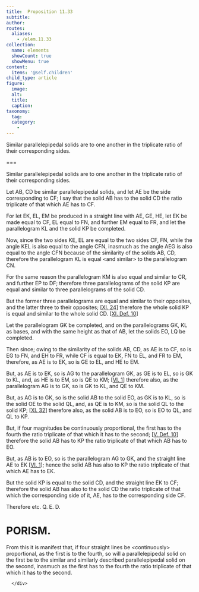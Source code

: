 ```yaml
---
title:  Proposition 11.33
subtitle: 
author:
routes:
  aliases:
    - /elem.11.33
collection:
  name: elements
  showCount: true
  showMenu: true
content:
  items: '@self.children'
child_type: article
figure:
  image:
  alt:
  title:
  caption:
taxonomy:
  tag:
  category:
    - 
---
```


<p>
       <hi rend="ital">Similar parallelepipedal solids are to one another in the triplicate ratio of their corresponding sides.</hi>
      </p>

===

<p>
       <span class="ital">Similar parallelepipedal solids are to one another in the triplicate ratio of their corresponding sides.</span>
      </p>

<p>Let <span class="ital">AB</span>, <span class="ital">CD</span> be similar parallelepipedal solids, and let <span class="ital">AE</span> be the side corresponding to <span class="ital">CF</span>; I say that the solid <span class="ital">AB</span> has to the solid <span class="ital">CD</span> the ratio triplicate of that which <span class="ital">AE</span> has to <span class="ital">CF</span>. 
      </p>

<p>For let <span class="ital">EK</span>, <span class="ital">EL</span>, <span class="ital">EM</span> be produced in a straight line with <span class="ital">AE</span>, <span class="ital">GE</span>, <span class="ital">HE</span>, let <span class="ital">EK</span> be made equal to <span class="ital">CF</span>, <span class="ital">EL</span> equal to <span class="ital">FN</span>, and further <span class="ital">EM</span> equal to <span class="ital">FR</span>, and let the parallelogram <span class="ital">KL</span> and the solid <span class="ital">KP</span> be completed. </p>

<p>Now, since the two sides <span class="ital">KE</span>, <span class="ital">EL</span> are equal to the two sides <span class="ital">CF</span>, <span class="ital">FN</span>, while the angle <span class="ital">KEL</span> is also equal to the angle <span class="ital">CFN</span>, inasmuch as the angle <span class="ital">AEG</span> is also equal to the angle <span class="ital">CFN</span> because of the similarity of the solids <span class="ital">AB</span>, <span class="ital">CD</span>, <pb n="343"/>therefore the parallelogram <span class="ital">KL</span> is equal &lt;and similar&gt; to the parallelogram <span class="ital">CN</span>. </p>

<p>For the same reason the parallelogram <span class="ital">KM</span> is also equal and similar to <span class="ital">CR</span>, and further <span class="ital">EP</span> to <span class="ital">DF</span>; therefore three parallelograms of the solid <span class="ital">KP</span> are equal and similar to three parallelograms of the solid <span class="ital">CD</span>. </p>

<p>But the former three parallelograms are equal and similar to their opposites, and the latter three to their opposites; [<a href="/elem.11.24">XI. 24</a>] therefore the whole solid <span class="ital">KP</span> is equal and similar to the whole solid <span class="ital">CD</span>. [<a href="/elem.11.def.10">XI. Def. 10</a>] </p>

<p>Let the parallelogram <span class="ital">GK</span> be completed, and on the parallelograms <span class="ital">GK</span>, <span class="ital">KL</span> as bases, and with the same height as that of <span class="ital">AB</span>, let the solids <span class="ital">EO</span>, <span class="ital">LQ</span> be completed. </p>

<p>Then since; owing to the similarity of the solids <span class="ital">AB</span>, <span class="ital">CD</span>, as <span class="ital">AE</span> is to <span class="ital">CF</span>, so is <span class="ital">EG</span> to <span class="ital">FN</span>, and <span class="ital">EH</span> to <span class="ital">FR</span>, while <span class="ital">CF</span> is equal to <span class="ital">EK</span>, <span class="ital">FN</span> to <span class="ital">EL</span>, and <span class="ital">FR</span> to <span class="ital">EM</span>, therefore, as <span class="ital">AE</span> is to <span class="ital">EK</span>, so is <span class="ital">GE</span> to <span class="ital">EL</span>, and <span class="ital">HE</span> to <span class="ital">EM</span>. </p>

<p>But, as <span class="ital">AE</span> is to <span class="ital">EK</span>, so is <span class="ital">AG</span> to the parallelogram <span class="ital">GK</span>, as <span class="ital">GE</span> is to <span class="ital">EL</span>, so is <span class="ital">GK</span> to <span class="ital">KL</span>, and, as <span class="ital">HE</span> is to <span class="ital">EM</span>, so is <span class="ital">QE</span> to <span class="ital">KM</span>; [<a href="/elem.6.1">VI. 1</a>] therefore also, as the parallelogram <span class="ital">AG</span> is to <span class="ital">GK</span>, so is <span class="ital">GK</span> to <span class="ital">KL</span>, and <span class="ital">QE</span> to <span class="ital">KM</span>. </p>

<p>But, as <span class="ital">AG</span> is to <span class="ital">GK</span>, so is the solid <span class="ital">AB</span> to the solid <span class="ital">EO</span>, as <span class="ital">GK</span> is to <span class="ital">KL</span>, so is the solid <span class="ital">OE</span> to the solid <span class="ital">QL</span>, and, as <span class="ital">QE</span> is to <span class="ital">KM</span>, so is the solid <span class="ital">QL</span> to the solid <span class="ital">KP</span>; [<a href="/elem.11.32">XI. 32</a>] therefore also, as the solid <span class="ital">AB</span> is to <span class="ital">EO</span>, so is <span class="ital">EO</span> to <span class="ital">QL</span>, and <span class="ital">QL</span> to <span class="ital">KP</span>. </p>

<p>But, if four magnitudes be continuously proportional, the first has to the fourth the ratio triplicate of that which it has to the second; [<a href="/elem.5.def.10">V. Def. 10</a>] therefore the solid <span class="ital">AB</span> has to <span class="ital">KP</span> the ratio triplicate of that which <span class="ital">AB</span> has to <span class="ital">EO</span>. </p>

<p>But, as <span class="ital">AB</span> is to <span class="ital">EO</span>, so is the parallelogram <span class="ital">AG</span> to <span class="ital">GK</span>, and the straight line <span class="ital">AE</span> to <span class="ital">EK</span> [<a href="/elem.6.1">VI. 1</a>]; <pb n="344"/>hence the solid <span class="ital">AB</span> has also to <span class="ital">KP</span> the ratio triplicate of that which <span class="ital">AE</span> has to <span class="ital">EK</span>. </p>

<p>But the solid <span class="ital">KP</span> is equal to the solid <span class="ital">CD</span>, and the straight line <span class="ital">EK</span> to <span class="ital">CF</span>; therefore the solid <span class="ital">AB</span> has also to the solid <span class="ital">CD</span> the ratio triplicate of that which the corresponding side of it, <span class="ital">AE</span>, has to the corresponding side <span class="ital">CF</span>. </p>

<p>Therefore etc. Q. E. D. </p>
<div id="elem.11.33.p.1" class="porism">
       <h1>PORISM.</h1>
       
<p>From this it is manifest that, if four straight lines be &lt;continuously&gt; proportional, as the first is to the fourth, so will a parallelepipedal solid on the first be to the similar and similarly described parallelepipedal solid on the second, inasmuch as the first has to the fourth the ratio triplicate of that which it has to the second.</p>

      </div>
